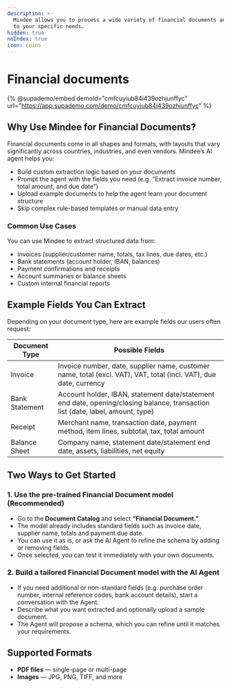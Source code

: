 ```yaml
---
description: >-
  Mindee allows you to process a wide variety of financial documents and adapts
  to your specific needs.
hidden: true
noIndex: true
icon: coins
---
```


# Financial documents

{% @supademo/embed demoId="cmfcuyiub84i439ozhjunffyc" url="https://app.supademo.com/demo/cmfcuyiub84i439ozhjunffyc" %}

## Why Use Mindee for Financial Documents?

Financial documents come in all shapes and formats, with layouts that vary significantly across countries, industries, and even vendors. Mindee’s AI agent helps you:

* Build custom extraction logic based on your documents
* Prompt the agent with the fields you need (e.g. “Extract invoice number, total amount, and due date”)
* Upload example documents to help the agent learn your document structure
* Skip complex rule-based templates or manual data entry

### Common Use Cases

You can use Mindee to extract structured data from:

* Invoices (supplier/customer name, totals, tax lines, due dates, etc.)
* Bank statements (account holder, IBAN, balances)
* Payment confirmations and receipts
* Account summaries or balance sheets
* Custom internal financial reports

## Example Fields You Can Extract

Depending on your document type, here are example fields our users often request:

| Document Type  | Possible Fields                                                                                                                |
| -------------- | ------------------------------------------------------------------------------------------------------------------------------ |
| Invoice        | Invoice number, date, supplier name, customer name, total (excl. VAT), VAT, total (incl. VAT), due date, currency              |
| Bank Statement | Account holder, IBAN, statement date/statement end date, opening/closing balance, transaction list (date, label, amount, type) |
| Receipt        | Merchant name, transaction date, payment method, item lines, subtotal, tax, total amount                                       |
| Balance Sheet  | Company name, statement date/statement end date, assets, liabilities, net equity                                               |

## Two Ways to Get Started

### **1. Use the pre-trained Financial Document model (Recommended)**

* Go to the **Document Catalog** and select **“Financial Document.”**
* The model already includes standard fields such as invoice date, supplier name, totals and payment due date.
* You can use it as is, or ask the AI Agent to refine the schema by adding or removing fields.
* Once selected, you can test it immediately with your own documents.

### **2. Build a tailored Financial Document model with the AI Agent**

* If you need additional or non-standard fields (e.g. purchase order number, internal reference codes, bank account details), start a conversation with the Agent.
* Describe what you want extracted and optionally upload a sample document.
* The Agent will propose a schema, which you can refine until it matches your requirements.

## Supported Formats

* **PDF files** — single-page or multi-page
* **Images** — JPG, PNG, TIFF, and more
